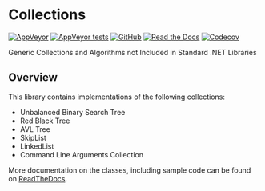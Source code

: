 # Collections
[![AppVeyor](https://img.shields.io/appveyor/ci/NickSchweitzer/Collections.svg?logo=appveyor&style=for-the-badge)](https://ci.appveyor.com/project/NickSchweitzer/collections)
[![AppVeyor tests](https://img.shields.io/appveyor/tests/NickSchweitzer/Collections.svg?logo=appveyor&style=for-the-badge)](https://ci.appveyor.com/project/NickSchweitzer/collections/build/tests)
[![GitHub](https://img.shields.io/github/license/NickSchweitzer/Collections.svg?logo=github&style=for-the-badge)](https://github.com/NickSchweitzer/Collections/blob/master/LICENSE.txt)
[![Read the Docs](https://img.shields.io/readthedocs/thecodingmonkeycollections.svg?style=for-the-badge)](https://thecodingmonkeycollections.readthedocs.io/en/latest/)
[![Codecov](https://img.shields.io/codecov/c/github/NickSchweitzer/Collections.svg?logo=codecov&style=for-the-badge)](https://codecov.io/gh/NickSchweitzer/Collections/)

Generic Collections and Algorithms not Included in Standard .NET Libraries

## Overview

This library contains implementations of the following collections:
* Unbalanced Binary Search Tree
* Red Black Tree
* AVL Tree
* SkipList
* LinkedList
* Command Line Arguments Collection

More documentation on the classes, including sample code can be found on [ReadTheDocs](https://thecodingmonkeycollections.readthedocs.io/en/latest/).